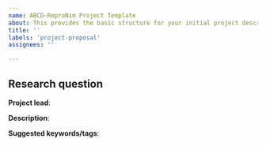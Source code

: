 ```yaml
---
name: ABCD-ReproNim Project Template
about: This provides the basic structure for your initial project description.
title: ''
labels: 'project-proposal'
assignees: ''

---
```

<!-- Make the title of the issue the title of your project -->

## Research question
<!-- The basic research question your project will attempt to answer -->

**Project lead**:
<!-- Your name and GitHub login, possibly more than 1 lead -->

**Description**:
<!-- Describe the main idea and context of your project in a few sentences -->

**Suggested keywords/tags**:
<!-- Add some keywords that would apply to your project -->
